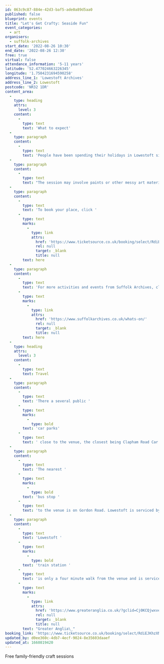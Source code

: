 ```yaml
---
id: 063c9c87-884e-42d3-baf5-ade0a89d5aa0
published: false
blueprint: events
title: "Let's Get Crafty: Seaside Fun"
event_categories:
  - art
organisers:
  - suffolk-archives
start_date: '2022-08-26 10:30'
end_date: '2022-08-26 12:30'
free: true
virtual: false
attendance_information: '5-11 years'
latitude: '52.477024663226345'
longitude: '1.7504231694590258'
address_line_1: 'Lowestoft Archives'
address_line_2: Lowestoft
postcode: 'NR32 1DR'
content_area:
  -
    type: heading
    attrs:
      level: 3
    content:
      -
        type: text
        text: 'What to expect'
  -
    type: paragraph
    content:
      -
        type: text
        text: 'People have been spending their holidays in Lowestoft since the Victorian times. Join in with this free, family-friendly craft session and celebrate the traditional seaside holiday – Lowestoft style!'
  -
    type: paragraph
    content:
      -
        type: text
        text: "The session may involve paints or other messy art materials so it’s a good idea to wear old clothes or bring an apron with you, if you’d like to join in.\_"
  -
    type: paragraph
    content:
      -
        type: text
        text: 'To book your place, click '
      -
        type: text
        marks:
          -
            type: link
            attrs:
              href: 'https://www.ticketsource.co.uk/booking/select/RdiEJKhzXNnT'
              rel: null
              target: _blank
              title: null
        text: here
  -
    type: paragraph
    content:
      -
        type: text
        text: 'For more activities and events from Suffolk Archives, click '
      -
        type: text
        marks:
          -
            type: link
            attrs:
              href: 'https://www.suffolkarchives.co.uk/whats-on/'
              rel: null
              target: _blank
              title: null
        text: here
  -
    type: heading
    attrs:
      level: 3
    content:
      -
        type: text
        text: Travel
  -
    type: paragraph
    content:
      -
        type: text
        text: 'There a several public '
      -
        type: text
        marks:
          -
            type: bold
        text: 'car parks'
      -
        type: text
        text: ' close to the venue, the closest being Clapham Road Car Park, 1 minute drive away. Use NR32 1RR for Sat Navs.'
  -
    type: paragraph
    content:
      -
        type: text
        text: 'The nearest '
      -
        type: text
        marks:
          -
            type: bold
        text: 'bus stop '
      -
        type: text
        text: 'to the venue is on Gordon Road. Lowestoft is serviced by the following bus services: Coastal Clipper, Coastal Reds and Coastlink.'
  -
    type: paragraph
    content:
      -
        type: text
        text: 'Lowestoft '
      -
        type: text
        marks:
          -
            type: bold
        text: 'train station '
      -
        type: text
        text: 'is only a four minute walk from the venue and is serviced by '
      -
        type: text
        marks:
          -
            type: link
            attrs:
              href: 'https://www.greateranglia.co.uk/?gclid=Cj0KCQjwxveXBhDDARIsAI0Q0x0-kMnggBTmNCV7H9qcQok6rYj8c6eahlghduONYlNa-nFyhLyIJwwaAqBJEALw_wcB'
              rel: null
              target: _blank
              title: null
        text: "Greater Anglia\_"
booking_link: 'https://www.ticketsource.co.uk/booking/select/RdiEJKhzXNnT'
updated_by: d0ee360c-4db7-4ecf-9024-8e35603daaef
updated_at: 1660819420
---
```

Free family-friendly craft sessions